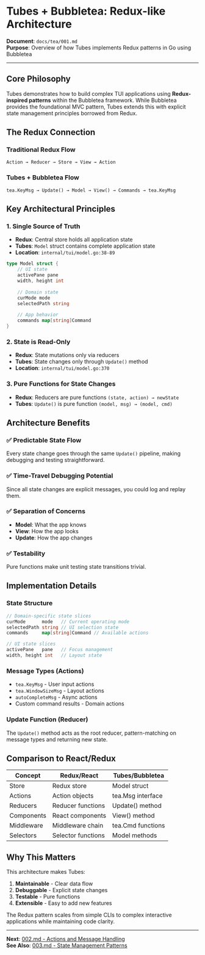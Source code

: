 # Tubes + Bubbletea: Redux-like Architecture

**Document**: `docs/tea/001.md`  
**Purpose**: Overview of how Tubes implements Redux patterns in Go using Bubbletea

---

## Core Philosophy

Tubes demonstrates how to build complex TUI applications using **Redux-inspired patterns** within the Bubbletea framework. While Bubbletea provides the foundational MVC pattern, Tubes extends this with explicit state management principles borrowed from Redux.

## The Redux Connection

### Traditional Redux Flow
```
Action → Reducer → Store → View → Action
```

### Tubes + Bubbletea Flow  
```
tea.KeyMsg → Update() → Model → View() → Commands → tea.KeyMsg
```

## Key Architectural Principles

### 1. Single Source of Truth
- **Redux**: Central store holds all application state
- **Tubes**: `Model` struct contains complete application state
- **Location**: `internal/tui/model.go:38-89`

```go
type Model struct {
    // UI state
    activePane pane
    width, height int
    
    // Domain state  
    curMode mode
    selectedPath string
    
    // App behavior
    commands map[string]Command
}
```

### 2. State is Read-Only
- **Redux**: State mutations only via reducers  
- **Tubes**: State changes only through `Update()` method
- **Location**: `internal/tui/model.go:370`

### 3. Pure Functions for State Changes
- **Redux**: Reducers are pure functions `(state, action) → newState`
- **Tubes**: `Update()` is pure function `(model, msg) → (model, cmd)`

## Architecture Benefits

### ✅ Predictable State Flow
Every state change goes through the same `Update()` pipeline, making debugging and testing straightforward.

### ✅ Time-Travel Debugging Potential  
Since all state changes are explicit messages, you could log and replay them.

### ✅ Separation of Concerns
- **Model**: What the app knows
- **View**: How the app looks  
- **Update**: How the app changes

### ✅ Testability
Pure functions make unit testing state transitions trivial.

## Implementation Details

### State Structure
```go
// Domain-specific state slices
curMode      mode   // Current operating mode
selectedPath string // UI selection state  
commands     map[string]Command // Available actions

// UI state slices
activePane   pane   // Focus management
width, height int   // Layout state
```

### Message Types (Actions)
- `tea.KeyMsg` - User input actions
- `tea.WindowSizeMsg` - Layout actions  
- `autoCompleteMsg` - Async actions
- Custom command results - Domain actions

### Update Function (Reducer)
The `Update()` method acts as the root reducer, pattern-matching on message types and returning new state.

## Comparison to React/Redux

| Concept | Redux/React | Tubes/Bubbletea |
|---------|-------------|------------------|
| Store | Redux store | Model struct |
| Actions | Action objects | tea.Msg interface |  
| Reducers | Reducer functions | Update() method |
| Components | React components | View() method |
| Middleware | Middleware chain | tea.Cmd functions |
| Selectors | Selector functions | Model methods |

## Why This Matters

This architecture makes Tubes:
1. **Maintainable** - Clear data flow
2. **Debuggable** - Explicit state changes  
3. **Testable** - Pure functions
4. **Extensible** - Easy to add new features

The Redux pattern scales from simple CLIs to complex interactive applications while maintaining code clarity.

---

**Next**: [002.md - Actions and Message Handling](./002.md)  
**See Also**: [003.md - State Management Patterns](./003.md)